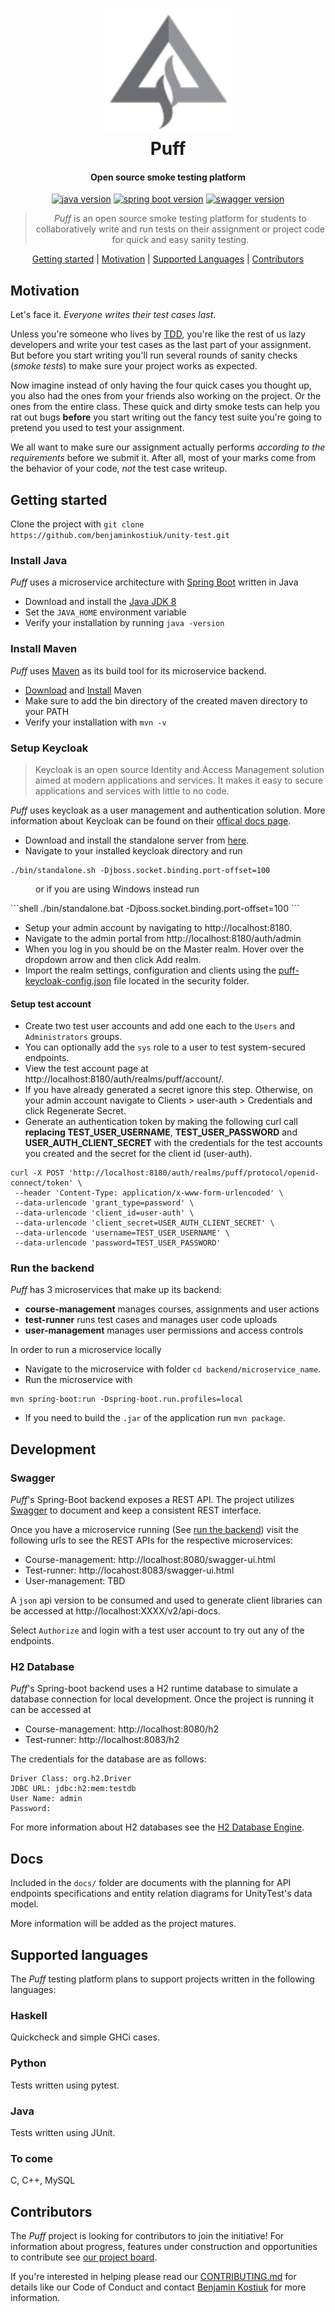 <h1 align="center">
  <img src="./logo.png" height="200"/><br>
  Puff
</h1>

<h4 align="center">Open source smoke testing platform</h4>

<!-- TODO Add link to platform >
<!-- <h4 align="center">Open source smoke testing platform | <a href="LINK" target="_blank">LINK</a></h4> -->

<p align="center">
  <a href="https://www.oracle.com/ca-en/java/technologies/javase/javase-jdk8-downloads.html" rel="nofollow"><img src="https://img.shields.io/badge/java-1.8-009ACD?style=flat-square&logo=Java" alt="java version" data-canonical-src="https://img.shields.io/badge/java-1.8-f39f37?style=flat-square&logo=Java" style="max-width:100%;"></a>
  <a href="https://spring.io/projects/spring-boot" rel="nofollow"><img src="https://img.shields.io/badge/spring--boot-3.2.0-6db33f?style=flat-square&logo=Spring" alt="spring boot version" data-canonical-src="https://img.shields.io/badge/spring--boot-3.2.0-6db33f?style=flat-square&logo=Spring" style="max-width:100%;"></a>
  <a href="https://swagger.io" rel="nofollow"><img src="https://img.shields.io/badge/swagger-2.0-6c9a00?style=flat-square&logo=Swagger" alt="swagger version" data-canonical-src="https://img.shields.io/badge/swagger-2.0-6c9a00?style=flat-square&logo=Swagger" style="max-width:100%;"></a>
</p>

<blockquote align="center">
  <em>Puff</em> is an open source smoke testing platform for students to collaboratively write and run tests on their assignment or project code for quick and easy sanity testing.
</blockquote>

<p align="center">
  <a href="#getting-started">Getting started</a>&nbsp;|&nbsp;<a href="#motivation">Motivation</a>&nbsp;|&nbsp;<a href="#supported-languages">Supported Languages</a>&nbsp;|&nbsp;<a href="#contributors">Contributors</a>
</p>

## Motivation
Let's face it. _Everyone writes their test cases last_.

Unless you're someone who lives by <a href="https://en.wikipedia.org/wiki/Test-driven_development" target="_blank">TDD</a>, you're like the rest of us lazy developers and write your test cases as the last part of your assignment. But before you start writing you'll run several rounds of sanity checks (_smoke tests_) to make sure your project works as expected.

Now imagine instead of only having the four quick cases you thought up, you also had the ones from your friends also working on the project. Or the ones from the entire class. These quick and dirty smoke tests can help you rat out bugs __before__ you start writing out the fancy test suite you're going to pretend you used to test your assignment.

We all want to make sure our assignment actually performs _according to the requirements_ before we submit it. After all, most of your marks come from the behavior of your code, _not_ the test case writeup.


## Getting started
Clone the project with `git clone https://github.com/benjaminkostiuk/unity-test.git`

### Install Java
_Puff_ uses a microservice architecture with <a href="https://spring.io/projects/spring-boot" target="_blank">Spring Boot</a> written in Java

* Download and install the <a href="https://www.oracle.com/ca-en/java/technologies/javase/javase-jdk8-downloads.html" target="_blank">Java JDK 8</a>
* Set the `JAVA_HOME` environment variable
* Verify your installation by running `java -version`

### Install Maven
_Puff_ uses <a href="https://maven.apache.org/" target="_blank">Maven</a> as its build tool for its microservice backend.
* <a href="https://maven.apache.org/download.cgi" target="_blank">Download</a> and <a href="https://maven.apache.org/install.html" target="_blank">Install</a> Maven
* Make sure to add the bin directory of the created maven directory to your PATH
* Verify your installation with `mvn -v`

### Setup Keycloak
> Keycloak is an open source Identity and Access Management solution aimed at modern applications and services. It makes it easy to secure applications and services with little to no code.

_Puff_ uses keycloak as a user management and authentication solution. More information about Keycloak can be found on their <a href="https://www.keycloak.org/docs/latest/index.html" target="_blank">offical docs page</a>.

* Download and install the standalone server from <a href="https://www.keycloak.org/downloads.html" target="_blank">here</a>.
* Navigate to your installed keycloak directory and run
```shell
./bin/standalone.sh -Djboss.socket.binding.port-offset=100
```
<dl>
<dd>or if  you are using Windows instead run</dd>
</dl>
```shell
./bin/standalone.bat -Djboss.socket.binding.port-offset=100
```

* Setup your admin account by navigating to http://localhost:8180.
* Navigate to the admin portal from http://localhost:8180/auth/admin
* When you log in you should be on the Master realm. Hover over the dropdown arrow and then click Add realm.
* Import the realm settings, configuration and clients using the [puff-keycloak-config.json](security/puff-keycloak-config.json) file located in the security folder.

#### Setup test account
* Create two test user accounts and add one each to the `Users` and `Administrators` groups.
* You can optionally add the `sys` role to a user to test system-secured endpoints.
* View the test account page at http://localhost:8180/auth/realms/puff/account/.
* If you have already generated a secret ignore this step. Otherwise, on your admin account navigate to Clients > user-auth > Credentials and click Regenerate Secret.
* Generate an authentication token by making the following curl call **replacing TEST_USER_USERNAME**, **TEST_USER_PASSWORD** and **USER_AUTH_CLIENT_SECRET** with the credentials for the test accounts you created and the secret for the client id (user-auth).
```shell
curl -X POST 'http://localhost:8180/auth/realms/puff/protocol/openid-connect/token' \
 --header 'Content-Type: application/x-www-form-urlencoded' \
 --data-urlencode 'grant_type=password' \
 --data-urlencode 'client_id=user-auth' \
 --data-urlencode 'client_secret=USER_AUTH_CLIENT_SECRET' \
 --data-urlencode 'username=TEST_USER_USERNAME' \
 --data-urlencode 'password=TEST_USER_PASSWORD'
```
### Run the backend
_Puff_ has 3 microservices that make up its backend:
* **course-management** manages courses, assignments and user actions
* **test-runner** runs test cases and manages user code uploads
* **user-management** manages user permissions and access controls

In order to run a microservice locally

* Navigate to the microservice with folder `cd backend/microservice_name`.
* Run the microservice with 
```
mvn spring-boot:run -Dspring-boot.run.profiles=local
```
* If you need to build the `.jar` of the application run `mvn package`.

## Development

### Swagger
_Puff_'s Spring-Boot backend exposes a REST API. The project utilizes [Swagger](https://swagger.io/) to document and keep a consistent REST interface.

Once you have a microservice running (See [run the backend](#run-the-backend)) visit the following urls to see the REST APIs for the respective microservices:
* Course-management: http://localhost:8080/swagger-ui.html
* Test-runner: http://locahost:8083/swagger-ui.html
* User-management: TBD

A `json` api version to be consumed and used to generate client libraries can be accessed at http://localhost:XXXX/v2/api-docs.

Select `Authorize` and login with a test user account to try out any of the endpoints.

### H2 Database
_Puff_'s Spring-boot backend uses a H2 runtime database to simulate a database connection for local development. Once the project is running it can be accessed at 
* Course-management: http://localhost:8080/h2
* Test-runner: http://localhost:8083/h2

The credentials for the database are as follows:
```
Driver Class: org.h2.Driver
JDBC URL: jdbc:h2:mem:testdb
User Name: admin
Password:
```

For more information about H2 databases see the [H2 Database Engine](https://www.h2database.com/html/main.html).
## Docs
Included in the `docs/` folder are documents with the planning for API endpoints specifications and entity relation diagrams for UnityTest's data model. 

More information will be added as the project matures.

## Supported languages
The _Puff_ testing platform plans to support projects written in the following languages:

### Haskell
Quickcheck and simple GHCi cases.

### Python
Tests written using pytest.

### Java
Tests written using JUnit.

### To come
C, C++, MySQL

## Contributors
The _Puff_ project is looking for contributors to join the initiative!
For information about progress, features under construction and opportunities to contribute see [our project board](https://github.com/benjaminkostiuk/unity-test/projects/1).


If you're interested in helping please read our [CONTRIBUTING.md](./CONTRIBUTING.md) for details like our Code of Conduct and contact [Benjamin Kostiuk](mailto:benkostiuk1@gmail.com) for more information.
